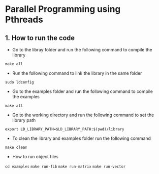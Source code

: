 # Parallel Programming using Pthreads

## 1. How to run the code

- Go to the libray folder and run the following command to compile the library

```make all```

- Run the following command to link the library in the same folder

```sudo ldconfig```

- Go to the examples folder and run the following command to compile the examples

```make all```

- Go to the working directory and run the following command to set the library path

```export LD_LIBRARY_PATH=$LD_LIBRARY_PATH:$(pwd)/library```

- To clean the library and examples folder run the following command

```make clean```

- How to run object files

```cd examples```
```make run-fib```
```make run-matrix```
```make run-vector```

<!--## 2. Shortcut to run the code

- Run ```chmod +x run.sh clean.sh``` to make the file executable

- Run ```run.sh``` file to perform all the operations(Install, compile, link, run)

- Run ```clean.sh``` file to clean the library and examples folder

#!/bin/bash

cd library && make clean && cd ..

cd examples && make clean && cd ..


#!/bin/bash

cd library && make all && sudo ldconfig && cd ..

cd examples && make all && cd ..

export LD_LIBRARY_PATH=$LD_LIBRARY_PATH:$(pwd)/library

cd examples

# Run the examples
make run-fib
make run-matrix
make run-vector

-->